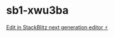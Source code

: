 # sb1-xwu3ba

[Edit in StackBlitz next generation editor ⚡️](https://stackblitz.com/~/github.com/Ophiriansz/sb1-xwu3ba)